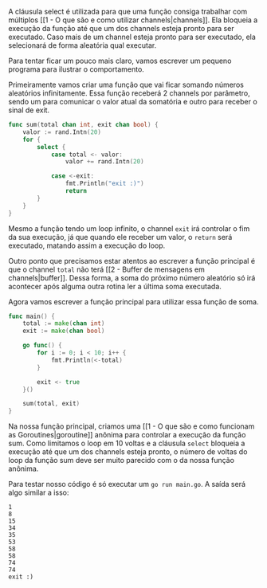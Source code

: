 A cláusula select é utilizada para que uma função consiga trabalhar com múltiplos [[1 - O que são e como utilizar channels|channels]]. Ela bloqueia a execução da função até que um dos channels esteja pronto para ser executado. Caso mais de um channel esteja pronto para ser executado, ela selecionará de forma aleatória qual executar.

Para tentar ficar um pouco mais claro, vamos escrever um pequeno programa para ilustrar o comportamento.

Primeiramente vamos criar uma função que vai ficar somando números aleatórios infinitamente. Essa função receberá 2 channels por parâmetro, sendo um para comunicar o valor atual da somatória e outro para receber o sinal de exit.

```go
func sum(total chan int, exit chan bool) {
    valor := rand.Intn(20)
    for {
        select {
            case total <- valor:
                valor += rand.Intn(20)

            case <-exit:
                fmt.Println("exit :)")
                return
        }
    }
}
```

Mesmo a função tendo um loop infinito, o channel `exit` irá controlar o fim da sua execução, já que quando ele receber um valor, o `return` será executado, matando assim a execução do loop.

Outro ponto que precisamos estar atentos ao escrever a função principal é que o channel `total` não terá [[2 - Buffer de mensagens em channels|buffer]]. Dessa forma, a soma do próximo número aleatório só irá acontecer após alguma outra rotina ler a última soma executada.

Agora vamos escrever a função principal para utilizar essa função de soma.
```go
func main() {
    total := make(chan int)
    exit := make(chan bool)

    go func() {
        for i := 0; i < 10; i++ {
            fmt.Println(<-total)
        }

        exit <- true
    }()

    sum(total, exit)
}
```

Na nossa função principal, criamos uma [[1 - O que são e como funcionam as Goroutines|goroutine]] anônima para controlar a execução da função sum. Como limitamos o loop em 10 voltas e a cláusula `select` bloqueia a execução até que um dos channels esteja pronto, o número de voltas do loop da função sum deve ser muito parecido com o da nossa função anônima.

Para testar nosso código é só executar um `go run main.go`. A saída será algo similar a isso:

```
1
8
15
34
35
53
58
58
74
74
exit :)
```
